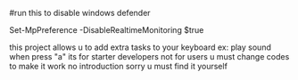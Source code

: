

#run this to disable windows defender

Set-MpPreference -DisableRealtimeMonitoring $true

this project allows u to add extra tasks to your keyboard ex: play sound when press "a"
its for starter developers not for users
u must change codes to make it work no introduction  sorry u must find it yourself
